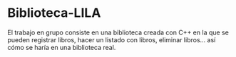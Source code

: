 # Biblioteca-LILA
El trabajo en grupo consiste en una biblioteca creada con C++ en la que se pueden registrar libros, hacer un listado con libros, eliminar libros... así cómo se haría en una biblioteca real.
